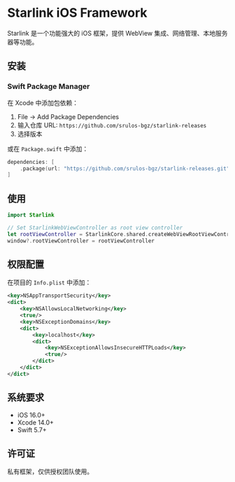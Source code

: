 # Starlink iOS Framework

Starlink 是一个功能强大的 iOS 框架，提供 WebView 集成、网络管理、本地服务器等功能。

## 安装

### Swift Package Manager

在 Xcode 中添加包依赖：

1. File → Add Package Dependencies
2. 输入仓库 URL: `https://github.com/srulos-bgz/starlink-releases`
3. 选择版本

或在 `Package.swift` 中添加：

```swift
dependencies: [
    .package(url: "https://github.com/srulos-bgz/starlink-releases.git", from: "1.1.0")
]
```

## 使用

```swift
import Starlink

// Set StarlinkWebViewController as root view controller
let rootViewController = StarlinkCore.shared.createWebViewRootViewController()
window?.rootViewController = rootViewController
```

## 权限配置

在项目的 `Info.plist` 中添加：

```xml
<key>NSAppTransportSecurity</key>
<dict>
    <key>NSAllowsLocalNetworking</key>
    <true/>
    <key>NSExceptionDomains</key>
    <dict>
        <key>localhost</key>
        <dict>
            <key>NSExceptionAllowsInsecureHTTPLoads</key>
            <true/>
        </dict>
    </dict>
</dict>
```

## 系统要求

- iOS 16.0+
- Xcode 14.0+
- Swift 5.7+

## 许可证

私有框架，仅供授权团队使用。
